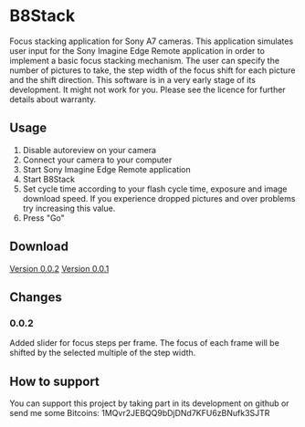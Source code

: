 # B8Stack
Focus stacking application for Sony A7 cameras.
This application simulates user input for the Sony Imagine Edge Remote application in order to implement a basic focus stacking mechanism. The user can specify the number of pictures to take, the step width of the focus shift for each picture and the shift direction. This software is in a very early stage of its development. It might not work for you. Please see the licence for further details about warranty.

## Usage
1. Disable autoreview on your camera
2. Connect your camera to your computer
3. Start Sony Imagine Edge Remote application
4. Start B8Stack
5. Set cycle time according to your flash cycle time, exposure and image download speed. If you experience dropped pictures and over problems try increasing this value.
6. Press "Go"

## Download
[Version 0.0.2](https://github.com/binarycamera/b8stack/raw/master/builds/0.0.2/B8Stack.exe)
[Version 0.0.1](https://github.com/binarycamera/b8stack/raw/master/builds/0.0.1/B8Stack.exe)

## Changes

### 0.0.2
Added slider for focus steps per frame. The focus of each frame will be shifted by the selected multiple of the step width.

## How to support
You can support this project by taking part in its development on github or send me some Bitcoins:
1MQvr2JEBQQ9bDjDNd7KFU6zBNufk3SJTR

